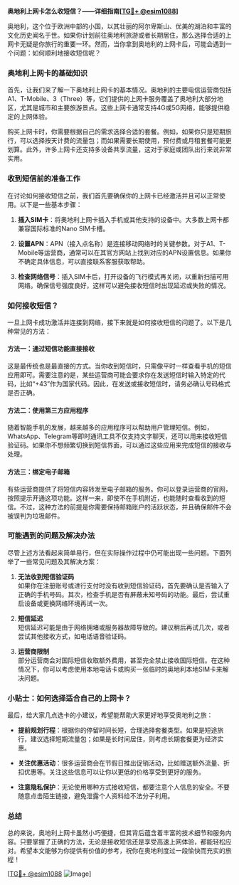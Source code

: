 **奥地利上网卡怎么收短信？——详细指南[[TG💪+ @esim1088](https://t.me/s/esim1088)]**

奥地利，这个位于欧洲中部的小国，以其壮丽的阿尔卑斯山、优美的湖泊和丰富的文化历史闻名于世。如果你计划前往奥地利旅游或者长期居住，那么选择合适的上网卡无疑是你旅行的重要一环。然而，当你拿到奥地利的上网卡后，可能会遇到一个问题：如何顺利地接收短信呢？

### 奥地利上网卡的基础知识

首先，让我们来了解一下奥地利上网卡的基本情况。奥地利的主要电信运营商包括A1、T-Mobile、3（Three）等，它们提供的上网卡服务覆盖了奥地利大部分地区，尤其是城市和主要旅游景点。这些上网卡通常支持4G或5G网络，能够提供稳定的上网体验。

购买上网卡时，你需要根据自己的需求选择合适的套餐。例如，如果你只是短期旅行，可以选择按天计费的流量包；而如果需要长期使用，预付费或月租套餐可能更划算。此外，许多上网卡还支持多设备共享流量，这对于家庭或团队出行来说非常实用。

### 收到短信前的准备工作

在讨论如何接收短信之前，我们首先要确保你的上网卡已经激活并且可以正常使用。以下是一些基本步骤：

1. **插入SIM卡**：将奥地利上网卡插入手机或其他支持的设备中。大多数上网卡都兼容国际标准的Nano SIM卡槽。
   
2. **设置APN**：APN（接入点名称）是连接移动网络时的关键参数。对于A1、T-Mobile等运营商，通常可以在其官方网站上找到对应的APN设置信息。如果你不确定具体信息，可以直接联系客服获取帮助。

3. **检查网络信号**：插入SIM卡后，打开设备的飞行模式再关闭，以重新扫描可用网络。确保信号强度良好，这样可以避免接收短信时出现延迟或失败的情况。

### 如何接收短信？

一旦上网卡成功激活并连接到网络，接下来就是如何接收短信的问题了。以下是几种常见的方法：

#### 方法一：通过短信功能直接接收

这是最传统也是最直接的方式。当你收到短信时，只需像平时一样查看手机的短信应用即可。需要注意的是，某些运营商可能会要求你在发送短信时输入特定的代码，比如“+43”作为国家代码。因此，在发送或接收短信时，请务必确认号码格式是否正确。

#### 方法二：使用第三方应用程序

随着智能手机的发展，越来越多的应用程序可以帮助用户管理短信。例如，WhatsApp、Telegram等即时通讯工具不仅支持文字聊天，还可以用来接收短信验证码。如果你不想频繁切换到短信界面，可以通过这些应用来完成短信的接收与处理。

#### 方法三：绑定电子邮箱

有些运营商提供了将短信内容转发至电子邮箱的服务。你可以登录运营商的官网，按照提示开通这项功能。这样一来，即使不在手机附近，也能随时查看收到的短信。不过，这种方法的前提是你需要保持邮箱账户的活跃状态，并且确保邮件不会被误判为垃圾邮件。

### 可能遇到的问题及解决办法

尽管上述方法看起来简单易行，但在实际操作过程中仍可能出现一些问题。下面列举了一些常见问题及其解决方案：

1. **无法收到短信验证码**  
   如果你在注册账号或进行支付时没有收到短信验证码，首先要确认是否输入了正确的手机号码。其次，检查手机是否有屏蔽未知号码的功能。最后，尝试重启设备或更换网络环境再试一次。

2. **短信延迟**  
   短信延迟可能是由于网络拥堵或服务器故障导致的。建议稍后再试几次，或者尝试其他接收方式，如电话语音验证码。

3. **运营商限制**  
   部分运营商会对国际短信收取额外费用，甚至完全禁止接收国际短信。在这种情况下，你可以考虑使用本地电话卡或购买一张临时的奥地利本地SIM卡来解决问题。

### 小贴士：如何选择适合自己的上网卡？

最后，给大家几点选卡的小建议，希望能帮助大家更好地享受奥地利之旅：

- **提前规划行程**：根据你的停留时间长短，合理选择套餐类型。如果是短途旅行，建议选择短期流量包；如果是长时间居住，则考虑长期套餐更为经济实惠。
  
- **关注优惠活动**：很多运营商会在节假日推出促销活动，比如赠送额外流量、折扣优惠等。关注这些信息可以让你以更低的价格享受到更好的服务。

- **注意隐私保护**：无论使用哪种方式接收短信，都要注意个人信息的安全。不要随意点击陌生链接，避免泄露个人资料给不法分子利用。

### 总结

总的来说，奥地利上网卡虽然小巧便捷，但其背后蕴含着丰富的技术细节和服务内容。只要掌握了正确的方法，无论是接收短信还是享受高速上网体验，都能轻松应对。希望本文能够为你提供有价值的参考，祝你在奥地利度过一段愉快而充实的旅程！

[[TG💪+ @esim1088](https://t.me/s/esim1088) ![Image](https://i.postimg.cc/4NQfJmqS/Snipaste-2025-05-13-00-14-12.png)]